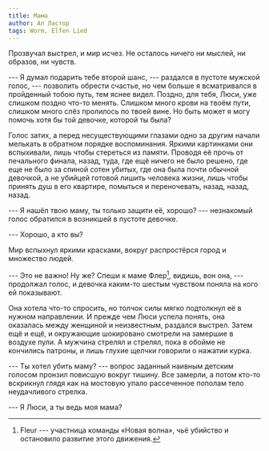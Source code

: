 ```yaml
---
title: Мама
author: Ал Ластор
tags: Worm, Elfen Lied
---
```

Прозвучал выстрел, и мир исчез. Не осталось ничего ни мыслей, ни образов, ни чувств.

--- Я думал подарить тебе второй шанс, --- раздался в пустоте мужской голос, --- позволить обрести счастье, но чем больше я всматривался в пройденный тобою путь, тем яснее видел. Поздно, для тебя, Люси, уже слишком поздно что-то менять. Слишком много крови на твоём пути, слишком много слёз пролилось по твоей вине. Но быть может я могу помочь хотя бы той девочке, которой ты была?

Голос затих, а перед несуществующими глазами одно за другим начали мелькать в обратном порядке воспоминания. Яркими картинками они вспыхивали, лишь чтобы стереться из памяти. Проводя её прочь от печального финала, назад, туда, где ещё ничего не было решено, где еще не было за спиной сотен убитых, где она была почти обычной девочкой, а не убийцей готовой лишить человека жизни, лишь чтобы принять душ в его квартире, помыться и переночевать, назад, назад, назад.

--- Я нашёл твою маму, ты только защити её, хорошо? --- незнакомый голос обратился в возникшей в пустоте девочке.

--- Хорошо, а кто вы?

Мир вспыхнул яркими красками, вокруг распростёрся город и множество людей.

--- Это не важно! Ну же? Спеши к маме Флер[^1], видишь, вон она, --- продолжал голос, и девочка каким-то шестым чувством поняла на кого ей показывают.

[^1]: Fleur --- участница команды «Новая волна», чьё убийство и остановило развитие этого движения.

Она хотела что-то спросить, но толчок силы мягко подтолкнул её в нужном направлении. И прежде чем Люси успела понять, она оказалась между женщиной и неизвестным, раздался выстрел. Затем ещё и ещё, и окружающие шокировано смотрели на замершие в воздухе пули. А мужчина стрелял и стрелял, пока в обойме не кончились патроны, и лишь глухие щелчки говорили о нажатии курка.

--- Ты хотел убить маму? --- вопрос заданный наивным детским голосом пронзил повисшую вокруг тишину. Все замерли, а потом кто-то вскрикнул глядя как на мостовую упало рассеченное пополам тело неудачливого стрелка.

--- Я Люси, а ты ведь моя мама?
